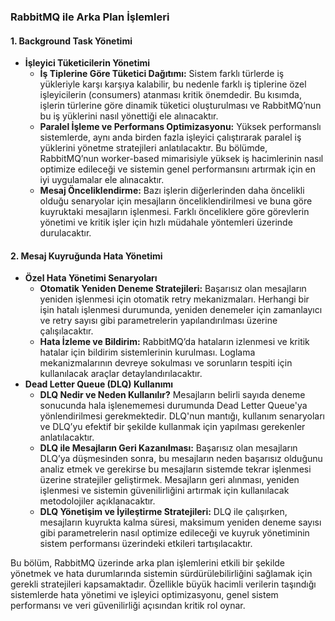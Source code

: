 ### **RabbitMQ ile Arka Plan İşlemleri**

#### **1. Background Task Yönetimi**
   - **İşleyici Tüketicilerin Yönetimi**
     - **İş Tiplerine Göre Tüketici Dağıtımı:** Sistem farklı türlerde iş yükleriyle karşı karşıya kalabilir, bu nedenle farklı iş tiplerine özel işleyicilerin (consumers) atanması kritik önemdedir. Bu kısımda, işlerin türlerine göre dinamik tüketici oluşturulması ve RabbitMQ’nun bu iş yüklerini nasıl yönettiği ele alınacaktır.
     - **Paralel İşleme ve Performans Optimizasyonu:** Yüksek performanslı sistemlerde, aynı anda birden fazla işleyici çalıştırarak paralel iş yüklerini yönetme stratejileri anlatılacaktır. Bu bölümde, RabbitMQ’nun worker-based mimarisiyle yüksek iş hacimlerinin nasıl optimize edileceği ve sistemin genel performansını artırmak için en iyi uygulamalar ele alınacaktır.
     - **Mesaj Önceliklendirme:** Bazı işlerin diğerlerinden daha öncelikli olduğu senaryolar için mesajların önceliklendirilmesi ve buna göre kuyruktaki mesajların işlenmesi. Farklı önceliklere göre görevlerin yönetimi ve kritik işler için hızlı müdahale yöntemleri üzerinde durulacaktır.

#### **2. Mesaj Kuyruğunda Hata Yönetimi**
   - **Özel Hata Yönetimi Senaryoları**
     - **Otomatik Yeniden Deneme Stratejileri:** Başarısız olan mesajların yeniden işlenmesi için otomatik retry mekanizmaları. Herhangi bir işin hatalı işlenmesi durumunda, yeniden denemeler için zamanlayıcı ve retry sayısı gibi parametrelerin yapılandırılması üzerine çalışılacaktır.
     - **Hata İzleme ve Bildirim:** RabbitMQ’da hataların izlenmesi ve kritik hatalar için bildirim sistemlerinin kurulması. Loglama mekanizmalarının devreye sokulması ve sorunların tespiti için kullanılacak araçlar detaylandırılacaktır.
   - **Dead Letter Queue (DLQ) Kullanımı**
     - **DLQ Nedir ve Neden Kullanılır?** Mesajların belirli sayıda deneme sonucunda hala işlenememesi durumunda Dead Letter Queue'ya yönlendirilmesi gerekmektedir. DLQ'nun mantığı, kullanım senaryoları ve DLQ’yu efektif bir şekilde kullanmak için yapılması gerekenler anlatılacaktır.
     - **DLQ ile Mesajların Geri Kazanılması:** Başarısız olan mesajların DLQ’ya düşmesinden sonra, bu mesajların neden başarısız olduğunu analiz etmek ve gerekirse bu mesajların sistemde tekrar işlenmesi üzerine stratejiler geliştirmek. Mesajların geri alınması, yeniden işlenmesi ve sistemin güvenilirliğini artırmak için kullanılacak metodolojiler açıklanacaktır.
     - **DLQ Yönetişim ve İyileştirme Stratejileri:** DLQ ile çalışırken, mesajların kuyrukta kalma süresi, maksimum yeniden deneme sayısı gibi parametrelerin nasıl optimize edileceği ve kuyruk yönetiminin sistem performansı üzerindeki etkileri tartışılacaktır.

Bu bölüm, RabbitMQ üzerinde arka plan işlemlerini etkili bir şekilde yönetmek ve hata durumlarında sistemin sürdürülebilirliğini sağlamak için gerekli stratejileri kapsamaktadır. Özellikle büyük hacimli verilerin taşındığı sistemlerde hata yönetimi ve işleyici optimizasyonu, genel sistem performansı ve veri güvenilirliği açısından kritik rol oynar.